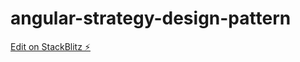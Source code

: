 # angular-strategy-design-pattern

[Edit on StackBlitz ⚡️](https://stackblitz.com/edit/angular-strategy-design-pattern)